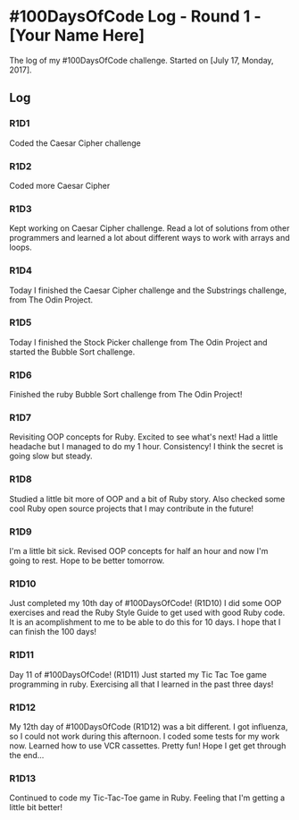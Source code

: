 # #100DaysOfCode Log - Round 1 - [Your Name Here]

The log of my #100DaysOfCode challenge. Started on [July 17, Monday, 2017].

## Log

### R1D1 
Coded the Caesar Cipher challenge

### R1D2
Coded more Caesar Cipher

### R1D3
Kept working on Caesar Cipher challenge. Read a lot of solutions from other programmers and learned a lot about different ways to work with arrays and loops.

### R1D4
Today I finished the Caesar Cipher challenge and the Substrings challenge, from The Odin Project.

### R1D5
Today I finished the Stock Picker challenge from The Odin Project and started the Bubble Sort challenge.

### R1D6
Finished the ruby Bubble Sort challenge from The Odin Project!

### R1D7
Revisiting OOP concepts for Ruby. Excited to see what's  next! Had a little headache but I managed to do my 1 hour. Consistency!
I think the secret is going slow but steady.

### R1D8
Studied a little bit more of OOP and a bit of Ruby story. Also checked some cool Ruby open source projects that I may contribute in the future!

### R1D9
I'm a little bit sick. Revised OOP concepts for half an hour and now I'm going to rest. Hope to be better tomorrow.

### R1D10
Just completed my 10th day of #100DaysOfCode! (R1D10)
I did some OOP exercises and read the Ruby Style Guide to get used with good Ruby code.
It is an acomplishment to me to be able to do this for 10 days. I hope that I can finish the 100 days!

### R1D11
Day 11 of #100DaysOfCode! (R1D11)
Just started my Tic Tac Toe game programming in ruby. Exercising all that I learned in the past three days!

### R1D12
My 12th day of #100DaysOfCode (R1D12) was a bit different. I got influenza, so I could not work during this afternoon. I coded some tests for my work now. Learned how to use VCR cassettes. Pretty fun!
Hope I get get through the end...

### R1D13
Continued to code my Tic-Tac-Toe game in Ruby. Feeling that I'm getting a little bit better!
